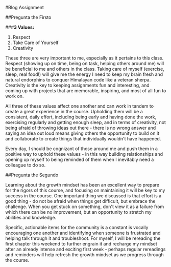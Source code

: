 #Blog Assignment

##Pregunta the Firsto

###__3 Values:__ 
1. Respect
2. Take Care of Yourself
3. Creativity

These three are very important to me, especially as it pertains to this class. Respect (showing up on time, being on task, helping others around me) will be beneficial to me and others in the class. Taking care of myself (exercise, sleep, real food!) will give me the energy I need to keep my brain fresh and natural endorphins to conquer Himalayan code like a veteran sherpa. Creativity is the key to keeping assignments fun and interesting, and coming up with projects that are memorable, inspiring, and most of all fun to work on.

All three of these values affect one another and can work in tandem to create a great experience in the course. Upholding them will be a consistent, daily effort, including being early and having done the work, exercising regularly and getting enough sleep, and in terms of creativity, not being afraid of throwing ideas out there - there is no wrong answer and saying an idea out loud means giving others the opportunity to build on it and collaborate to create things that individually wouldn't have happened. 

Every day, I should be cognizant of those around me and push them in a positive way to uphold these values - in this way building relationships and opening up myself to being reminded of them when I inevitably need a colleague to do so.

##Pregunta the Segundo

Learning about the growth mindset has been an excellent way to prepare for the rigors of this course, and focusing on maintaining it will be key to my success in the course. One important thing we discussed is that effort is a good thing - do not be afraid when things get difficult, but embrace the challenge. When you get stuck on something, don't view it as a failure from which there can be no improvement, but an opportunity to stretch my abilities and knowledge. 

Specific, actionable items for the community is a constant is vocally encouraging one another and identifying when someone is frustrated and helping talk through it and troubleshoot. For myself, I will be rereading the first chapter this weekend to further engrain it and recharge my mindset after an already intense and exciting first week - perhaps regular rereadings and reminders will help refresh the growth mindset as we progress through the course.

